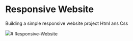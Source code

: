 <h1>Responsive Website</h1> 
<p>Building a simple responsive website project Html ans Css<p>
<img src= "./Camping Website.gif" />#   R e s p o n s i v e - W e b s i t e  
 